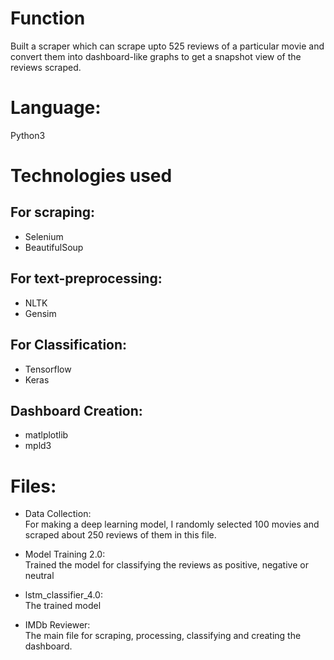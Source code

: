 # Function
Built a scraper which can scrape upto 525 reviews of a particular movie 
and convert them into dashboard-like graphs to get a snapshot view of the reviews scraped.

# Language:  

Python3

# Technologies used

## For scraping:

- Selenium
- BeautifulSoup


## For text-preprocessing:

- NLTK
- Gensim


## For Classification:

- Tensorflow
- Keras

## Dashboard Creation:

- matlplotlib
- mpld3


# Files:

- Data Collection:  
For making a deep learning model, I randomly selected 100 movies and scraped about 250 reviews of them in this file. 

- Model Training 2.0:  
Trained the model for classifying the reviews as positive, negative or neutral

- lstm_classifier_4.0:  
The trained model

- IMDb Reviewer:  
The main file for scraping, processing, classifying and creating the dashboard.

